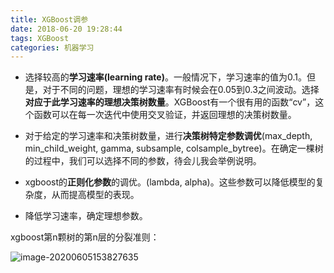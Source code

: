 ```yaml
---
title: XGBoost调参
date: 2018-06-20 19:28:44 
tags: XGBoost
categories: 机器学习
---
```




- 选择较高的**学习速率(learning rate)**。一般情况下，学习速率的值为0.1。但是，对于不同的问题，理想的学习速率有时候会在0.05到0.3之间波动。选择**对应于此学习速率的理想决策树数量**。XGBoost有一个很有用的函数“cv”，这个函数可以在每一次迭代中使用交叉验证，并返回理想的决策树数量。

- 对于给定的学习速率和决策树数量，进行**决策树特定参数调优**(max_depth, min_child_weight, gamma, subsample, colsample_bytree)。在确定一棵树的过程中，我们可以选择不同的参数，待会儿我会举例说明。

- xgboost的**正则化参数**的调优。(lambda, alpha)。这些参数可以降低模型的复杂度，从而提高模型的表现。

- 降低学习速率，确定理想参数。

 

xgboost第n颗树的第n层的分裂准则：

![image-20200605153827635](http://levy-hexo.oss-cn-hangzhou.aliyuncs.com/images/2023-09-14-125857.jpg)
